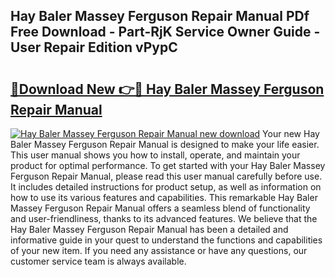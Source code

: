 ## Hay Baler Massey Ferguson Repair Manual PDf Free Download - Part-RjK Service Owner Guide - User Repair Edition vPypC

# <h2><a href="http://bc6672.oget.top/?id=Hay+Baler+Massey+Ferguson+Repair+Manual">🔗Download New 👉🔴 Hay Baler Massey Ferguson Repair Manual</a></h2>

[![Hay Baler Massey Ferguson Repair Manual new download](https://i.imgur.com/5g1atiW.png)](http://bc6672.oget.top/?id=Hay+Baler+Massey+Ferguson+Repair+Manual)
Your new Hay Baler Massey Ferguson Repair Manual is designed to make your life easier. This user manual shows you how to install, operate, and maintain your product for optimal performance. To get started with your Hay Baler Massey Ferguson Repair Manual, please read this user manual carefully before use. It includes detailed instructions for product setup, as well as information on how to use its various features and capabilities. This remarkable Hay Baler Massey Ferguson Repair Manual offers a seamless blend of functionality and user-friendliness, thanks to its advanced features. We believe that the Hay Baler Massey Ferguson Repair Manual has been a detailed and informative guide in your quest to understand the functions and capabilities of your new item. If you need any assistance or have any questions, our customer service team is always available.
